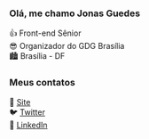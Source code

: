 ### Olá, me chamo Jonas Guedes

👍 Front-end Sênior <br>
😎 Organizador do GDG Brasília <br>
🏙️ Brasília - DF

### Meus contatos

🔗 [Site](https://jonasguedes.com) <br>
🐦 [Twitter](https://twitter.com/jgcaardoso) <br>
💼 [LinkedIn](https://www.linkedin.com/in/jgcaardoso/) <br>
